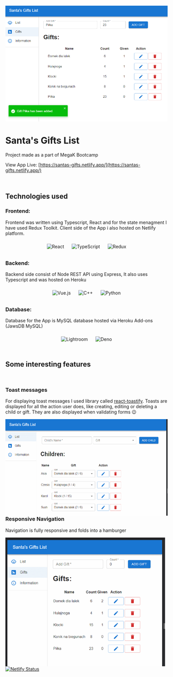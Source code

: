 ![Santa's Gifts List App main view](https://github.com/Kinetic639/megak_lista_mikolaja/blob/main/client/public/img/santas_ogimage.png?raw=true)

# Santa's Gifts List

Project made as a part of MegaK Bootcamp

View App Live: [https://santas-gifts.netlify.app/](https://santas-gifts.netlify.app/)

<br/>

## Technologies used

### Frontend:

Frontend was written using Typescript, React and for the state menagment I have used Redux Toolkit. Client side of the App i also hosted on Netlify platform.

<div align="center">  
<img style="margin: 10px" src="https://profilinator.rishav.dev/skills-assets/react-original-wordmark.svg" alt="React" height="50" />  
<img style="margin: 10px" src="https://profilinator.rishav.dev/skills-assets/typescript-original.svg" alt="TypeScript" height="50" />  
<img style="margin: 10px" src="https://profilinator.rishav.dev/skills-assets/redux-original.svg" alt="Redux" height="50" />  
</div>

### Backend:

Backend side consist of Node REST API using Express, It also uses Typescript and was hosted on Heroku

<div align="center">  
<img style="margin: 10px" src="https://profilinator.rishav.dev/skills-assets/vuejs-original-wordmark.svg" alt="Vue.js" height="50" />  
<img style="margin: 10px" src="https://profilinator.rishav.dev/skills-assets/cplusplus-original.svg" alt="C++" height="50" />  
<img style="margin: 10px" src="https://profilinator.rishav.dev/skills-assets/python-original.svg" alt="Python" height="50" />  
</div>

### Database:

Database for the App is MySQL database hosted via Heroku Add-ons (JawsDB MySQL)

<div align="center">  
<img style="margin: 10px" src="https://profilinator.rishav.dev/skills-assets/lightroom.png" alt="Lightroom" height="50" />  
<img style="margin: 10px" src="https://profilinator.rishav.dev/skills-assets/deno.svg" alt="Deno" height="50" />  
</div>

<br/>

## Some interesting features

<br/>

### Toast messages

For displaying toast messages I used library called [react-toastify](https://github.com/fkhadra/react-toastify). Toasts are displayed for all the action user does, like creating, editing or deleting a child or gift. They are also displayed when validating forms 😉

<img src="https://github.com/Kinetic639/megak_lista_mikolaja/blob/main/client/public/img/miniatures%20for%20readme/form_validation.gif?raw=true" align="left" height="300" width="" />

<br/> <br/>

### Responsive Navigation

Navigation is fully responsive and folds into a hamburger

<img src="https://github.com/Kinetic639/megak_lista_mikolaja/blob/main/client/public/img/miniatures%20for%20readme/responsive_nav.gif?raw=true" align="left" height="400" width="" />

<br /><br/> <br/>

[![Netlify Status](https://api.netlify.com/api/v1/badges/9e9ae1e7-c2a4-444b-8a9a-88358a59f08c/deploy-status)](https://app.netlify.com/sites/santas-gifts/deploys)
